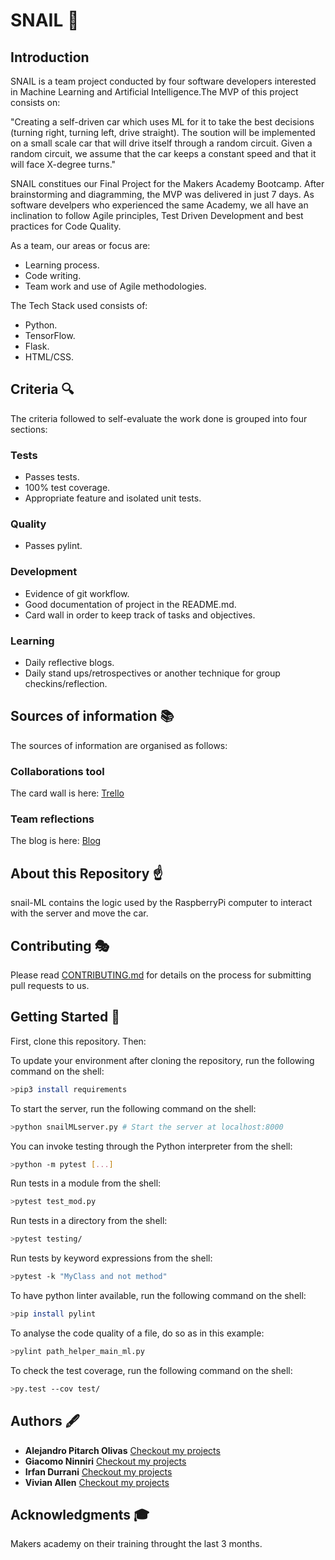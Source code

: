 # SNAIL 🐌

## Introduction

SNAIL is a team project conducted by four software developers interested in Machine Learning and Artificial Intelligence.The MVP of this project consists on: 

"Creating a self-driven car which uses ML for it to take the best decisions (turning right, turning left, drive straight).
The soution will be implemented on a small scale car that will drive itself through a random circuit.
Given a random circuit, we assume that the car keeps a constant speed and that it will face X-degree turns."

SNAIL constitues our Final Project for the Makers Academy Bootcamp. After brainstorming and diagramming, the MVP was delivered in just 7 days. As software develpers who experienced the same Academy, we all have an inclination to follow Agile principles, Test Driven Development and best practices for Code Quality.

As a team, our areas or focus are:
- Learning process.
- Code writing.
- Team work and use of Agile methodologies.

The Tech Stack used consists of:
- Python.
- TensorFlow.
- Flask. 
- HTML/CSS.


## Criteria 🔍  
The criteria followed to self-evaluate the work done is grouped into four sections:
### Tests
* Passes tests.
* 100% test coverage.
* Appropriate feature and isolated unit tests.
### Quality
* Passes pylint.
### Development
* Evidence of git workflow.
* Good documentation of project in the README.md.
* Card wall in order to keep track of tasks and objectives.
### Learning
* Daily reflective blogs.
* Daily stand ups/retrospectives or another technique for group checkins/reflection.

## Sources of information 📚
The sources of information are organised as follows:
### Collaborations tool
The card wall is here: [Trello](https://trello.com/b/rpLKHhdw/ml1)
### Team reflections
The blog is here:
[Blog](https://medium.com/team-snail)

## About this Repository ☝️
snail-ML contains the logic used by the RaspberryPi computer to interact with the server and move the car.


## Contributing 🎭
Please read [CONTRIBUTING.md](CONTRIBUTING.md) for details on the process for submitting pull requests to us.

## Getting Started 🚴‍

First, clone this repository. Then:

To update your environment after cloning the repository, run the following command on the shell:
```bash
>pip3 install requirements
```
To start the server, run the following command on the shell:
```bash
>python snailMLserver.py # Start the server at localhost:8000
```
You can invoke testing through the Python interpreter from the shell:
```bash
>python -m pytest [...]
```
Run tests in a module from the shell:
```bash
>pytest test_mod.py
```
Run tests in a directory from the shell:
```bash
>pytest testing/
```
Run tests by keyword expressions from the shell:
```bash
>pytest -k "MyClass and not method"
```
To have python linter available, run the following command on the shell:
```bash
>pip install pylint
```
To analyse the code quality of a file, do so as in this example:
```bash
>pylint path_helper_main_ml.py
```
To check the test coverage, run the following command on the shell:
```bash
>py.test --cov test/
```

## Authors 🖋
* **Alejandro Pitarch Olivas**
[Checkout my projects](https://github.com/xelAhcratiPsavilO)
* **Giacomo Ninniri**
[Checkout my projects](https://github.com/Gia1987)
* **Irfan Durrani**
[Checkout my projects](https://github.com/durranee)
* **Vivian Allen**
[Checkout my projects](https://github.com/VivianAllen)

## Acknowledgments 🎓
Makers academy on their training throught the last 3 months. 
